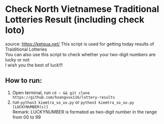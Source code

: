 # Check North Vietnamese Traditional Lotteries Result (including check loto)
source: https://ketqua.net/
This script is used for getting today results of Traiditional Lotteries<br>
You can also use this script to check whether your two-digit numbers are lucky or not<br>
I wish you the best of luck!!!

## How to run:
1. Open terminal, run ```cd ~ && git clone https://github.com/hoangvux116/lottery-results```
2. run ```python3 kiemtra_so_xo.py``` or ```python3 kiemtra_so_xo.py [LUCKYNUMBER(s)]```<br>
Remark: LUCKYNUMBER is formated as two-digit number in the range from 00 to 99
